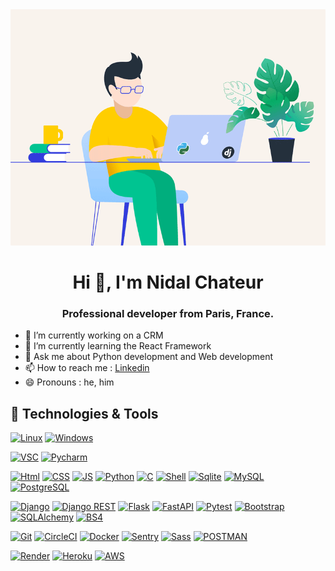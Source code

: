 <img src="./python.gif">

<h1 align="center">Hi 👋, I'm Nidal Chateur</h1>
<h3 align="center">Professional developer from Paris, France.</h3>



- 🔭 I’m currently working on a CRM
- 🌱 I’m currently learning the React Framework
- 💬 Ask me about Python development and Web development
- 📫 How to reach me : <a href="https://www.linkedin.com/in/nidal-chateur-a9aa8a1b5/">Linkedin</a>
- 😄 Pronouns : he, him



## 🔧 Technologies & Tools

[![Linux](https://img.shields.io/badge/OS-Linux-informational?style=flat&logo=Linux&logoColor=white&color=blue)](https://www.linux.org/)
[![Windows](https://img.shields.io/badge/OS-Windows-informational?style=flat&logo=Windows&logoColor=white&color=blue)](https://www.microsoft.com/fr-fr/windows)

[![VSC](https://img.shields.io/badge/Editor-Visual_Studio_Code-informational?style=flat&logo=visual-studio-code&logoColor=white)](https://code.visualstudio.com/)
[![Pycharm](https://img.shields.io/badge/Editor-Pycharm-informational?style=flat&logo=Pycharm&logoColor=white)](https://www.jetbrains.com/fr-fr/pycharm/)

[![Html](https://img.shields.io/badge/Code-Html5-informational?style=flat&logo=Html5&logoColor=white)](https://developer.mozilla.org/fr/docs/Web/HTML)
[![CSS](https://img.shields.io/badge/Code-CSS3-informational?style=flat&logo=css3&logoColor=white)](https://developer.mozilla.org/fr/docs/Web/CSS)
[![JS](https://img.shields.io/badge/Code-JavaScript-informational?style=flat&logo=JavaScript&logoColor=white)](https://developer.mozilla.org/fr/docs/Web/JavaScript)
[![Python](https://img.shields.io/badge/Code-Python-informational?style=flat&logo=python&logoColor=white)](https://www.python.org/)
[![C](https://img.shields.io/badge/Code-C-informational?style=flat&logo=c&logoColor=white)](https://fr.wikipedia.org/wiki/C_(langage))
[![Shell](https://img.shields.io/badge/Code-Shell-informational?style=flat&logo=gnubash&logoColor=white)](https://fr.wikipedia.org/wiki/Shell_Unix)
[![Sqlite](https://img.shields.io/badge/Code-SQLite-informational?style=flat&logo=sqlite&logoColor=white)](https://www.sqlite.org/index.html)
[![MySQL](https://img.shields.io/badge/Code-MySQL-informational?style=flat&logo=MySQL&logoColor=white)](https://www.mysql.com/fr/)
[![PostgreSQL](https://img.shields.io/badge/Code-PostgreSQL-informational?style=flat&logo=PostgreSQL&logoColor=white)](https://www.postgresql.org/)

[![Django](https://img.shields.io/badge/Framework-django-informational?style=flat&logo=django&logoColor=white)](https://www.djangoproject.com/)
[![Django REST](https://img.shields.io/badge/Framework-djangoRest-informational?style=flat&logo=django&logoColor=white)](https://www.django-rest-framework.org/)
[![Flask](https://img.shields.io/badge/Framework-flask-informational?style=flat&logo=flask&logoColor=white)](https://flask.palletsprojects.com/en/3.0.x/)
[![FastAPI](https://img.shields.io/badge/Framework-FastAPI-informational?style=flat&logo=fastapi&logoColor=white)](https://fastapi.tiangolo.com/)
[![Pytest](https://img.shields.io/badge/Framework-pytest-informational?style=flat&logo=pytest&logoColor=white)](https://docs.pytest.org/en/8.0.x/)
[![Bootstrap](https://img.shields.io/badge/Framework-Bootstrap-informational?style=flat&logo=Bootstrap&logoColor=white)](https://getbootstrap.com/)
[![SQLAlchemy](https://img.shields.io/badge/Library-SQLAlchemy-informational?style=flat&logo=sqlalchemy&logoColor=white)](https://www.sqlalchemy.org/)
[![BS4](https://img.shields.io/badge/Library-BeautifulSoup-informational?style=flat)](https://www.crummy.com/software/BeautifulSoup/)

[![Git](https://img.shields.io/badge/Tool-git-informational?style=flat&logo=git&logoColor=white)](https://github.com/)
[![CircleCI](https://img.shields.io/badge/Tool-CircleCI-informational?style=flat&logo=CircleCI&logoColor=white)](https://circleci.com/)
[![Docker](https://img.shields.io/badge/Tool-Docker-informational?style=flat&logo=Docker&logoColor=white)](https://hub.docker.com/)
[![Sentry](https://img.shields.io/badge/Tool-Sentry-informational?style=flat&logo=Sentry&logoColor=white)](https://sentry.io/)
[![Sass](https://img.shields.io/badge/Tool-Sass-informational?style=flat&logo=Sass&logoColor=white)](https://sass-lang.com/)
[![POSTMAN](https://img.shields.io/badge/Tool-Postman-informational?style=flat&logo=POSTMAN&logoColor=white)](https://www.postman.com/)

[![Render](https://img.shields.io/badge/Cloud-Render-informational?style=flat&logo=Render&logoColor=white)](https://render.com/)
[![Heroku](https://img.shields.io/badge/Cloud-Heroku-informational?style=flat&logo=Heroku&logoColor=white)](https://www.heroku.com/)
[![AWS](https://img.shields.io/badge/Cloud-AWS-informational?style=flat&logo=amazonaws&logoColor=white)](https://aws.amazon.com/fr/)







